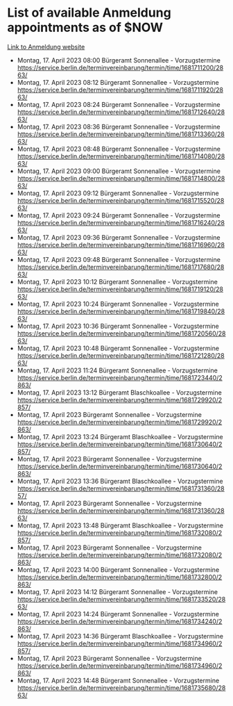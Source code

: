 # List of available Anmeldung appointments as of $NOW
[Link to Anmeldung website](https://service.berlin.de/terminvereinbarung/termin/tag.php?termin=1&anliegen[]=120686&dienstleisterlist=122210,122217,327316,122219,327312,122227,327314,122231,327346,122243,327348,122254,122252,329742,122260,329745,122262,329748,122271,327278,122273,327274,122277,327276,330436,122280,327294,122282,327290,122284,327292,122291,327270,122285,327266,122286,327264,122296,327268,150230,329760,122297,327286,122294,327284,122312,329763,122314,329775,122304,327330,122311,327334,122309,327332,317869,122281,327352,122279,329772,122283,122276,327324,122274,327326,122267,329766,122246,327318,122251,327320,122257,327322,122208,327298,122226,327300&herkunft=http%3A%2F%2Fservice.berlin.de%2Fdienstleistung%2F120686%2F)
- Montag, 17. April 2023 08:00 Bürgeramt Sonnenallee - Vorzugstermine https://service.berlin.de/terminvereinbarung/termin/time/1681711200/2863/
- Montag, 17. April 2023 08:12 Bürgeramt Sonnenallee - Vorzugstermine https://service.berlin.de/terminvereinbarung/termin/time/1681711920/2863/
- Montag, 17. April 2023 08:24 Bürgeramt Sonnenallee - Vorzugstermine https://service.berlin.de/terminvereinbarung/termin/time/1681712640/2863/
- Montag, 17. April 2023 08:36 Bürgeramt Sonnenallee - Vorzugstermine https://service.berlin.de/terminvereinbarung/termin/time/1681713360/2863/
- Montag, 17. April 2023 08:48 Bürgeramt Sonnenallee - Vorzugstermine https://service.berlin.de/terminvereinbarung/termin/time/1681714080/2863/
- Montag, 17. April 2023 09:00 Bürgeramt Sonnenallee - Vorzugstermine https://service.berlin.de/terminvereinbarung/termin/time/1681714800/2863/
- Montag, 17. April 2023 09:12 Bürgeramt Sonnenallee - Vorzugstermine https://service.berlin.de/terminvereinbarung/termin/time/1681715520/2863/
- Montag, 17. April 2023 09:24 Bürgeramt Sonnenallee - Vorzugstermine https://service.berlin.de/terminvereinbarung/termin/time/1681716240/2863/
- Montag, 17. April 2023 09:36 Bürgeramt Sonnenallee - Vorzugstermine https://service.berlin.de/terminvereinbarung/termin/time/1681716960/2863/
- Montag, 17. April 2023 09:48 Bürgeramt Sonnenallee - Vorzugstermine https://service.berlin.de/terminvereinbarung/termin/time/1681717680/2863/
- Montag, 17. April 2023 10:12 Bürgeramt Sonnenallee - Vorzugstermine https://service.berlin.de/terminvereinbarung/termin/time/1681719120/2863/
- Montag, 17. April 2023 10:24 Bürgeramt Sonnenallee - Vorzugstermine https://service.berlin.de/terminvereinbarung/termin/time/1681719840/2863/
- Montag, 17. April 2023 10:36 Bürgeramt Sonnenallee - Vorzugstermine https://service.berlin.de/terminvereinbarung/termin/time/1681720560/2863/
- Montag, 17. April 2023 10:48 Bürgeramt Sonnenallee - Vorzugstermine https://service.berlin.de/terminvereinbarung/termin/time/1681721280/2863/
- Montag, 17. April 2023 11:24 Bürgeramt Sonnenallee - Vorzugstermine https://service.berlin.de/terminvereinbarung/termin/time/1681723440/2863/
- Montag, 17. April 2023 13:12 Bürgeramt Blaschkoallee - Vorzugstermine https://service.berlin.de/terminvereinbarung/termin/time/1681729920/2857/
- Montag, 17. April 2023  Bürgeramt Sonnenallee - Vorzugstermine https://service.berlin.de/terminvereinbarung/termin/time/1681729920/2863/
- Montag, 17. April 2023 13:24 Bürgeramt Blaschkoallee - Vorzugstermine https://service.berlin.de/terminvereinbarung/termin/time/1681730640/2857/
- Montag, 17. April 2023  Bürgeramt Sonnenallee - Vorzugstermine https://service.berlin.de/terminvereinbarung/termin/time/1681730640/2863/
- Montag, 17. April 2023 13:36 Bürgeramt Blaschkoallee - Vorzugstermine https://service.berlin.de/terminvereinbarung/termin/time/1681731360/2857/
- Montag, 17. April 2023  Bürgeramt Sonnenallee - Vorzugstermine https://service.berlin.de/terminvereinbarung/termin/time/1681731360/2863/
- Montag, 17. April 2023 13:48 Bürgeramt Blaschkoallee - Vorzugstermine https://service.berlin.de/terminvereinbarung/termin/time/1681732080/2857/
- Montag, 17. April 2023  Bürgeramt Sonnenallee - Vorzugstermine https://service.berlin.de/terminvereinbarung/termin/time/1681732080/2863/
- Montag, 17. April 2023 14:00 Bürgeramt Sonnenallee - Vorzugstermine https://service.berlin.de/terminvereinbarung/termin/time/1681732800/2863/
- Montag, 17. April 2023 14:12 Bürgeramt Sonnenallee - Vorzugstermine https://service.berlin.de/terminvereinbarung/termin/time/1681733520/2863/
- Montag, 17. April 2023 14:24 Bürgeramt Sonnenallee - Vorzugstermine https://service.berlin.de/terminvereinbarung/termin/time/1681734240/2863/
- Montag, 17. April 2023 14:36 Bürgeramt Blaschkoallee - Vorzugstermine https://service.berlin.de/terminvereinbarung/termin/time/1681734960/2857/
- Montag, 17. April 2023  Bürgeramt Sonnenallee - Vorzugstermine https://service.berlin.de/terminvereinbarung/termin/time/1681734960/2863/
- Montag, 17. April 2023 14:48 Bürgeramt Sonnenallee - Vorzugstermine https://service.berlin.de/terminvereinbarung/termin/time/1681735680/2863/
